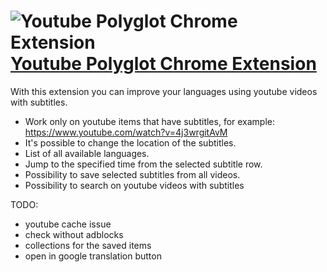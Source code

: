 # ![Youtube Polyglot Chrome Extension](https://raw.githubusercontent.com/no81no/jplist/master/demo/img/common/rocket-50.png) [Youtube Polyglot Chrome Extension](http://jplist.com)

With this extension you can improve your languages using youtube videos with subtitles.

- Work only on youtube items that have subtitles, for example:
https://www.youtube.com/watch?v=4j3wrgitAvM
- It's possible to change the location of the subtitles.
- List of all available languages.
- Jump to the specified time from the selected subtitle row.
- Possibility to save selected subtitles from all videos.
- Possibility to search on youtube videos with subtitles

TODO:
- youtube cache issue
- check without adblocks
- collections for the saved items
- open in google translation button